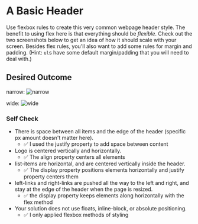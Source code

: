 # A Basic Header

Use flexbox rules to create this very common webpage header style. The benefit to using flex here is that everything should be _flexible_. Check out the two screenshots below to get an idea of how it should scale with your screen. Besides flex rules, you'll also want to add some rules for margin and padding. (Hint: `ul`s have some default margin/padding that you will need to deal with.)

## Desired Outcome

narrow:
![narrow](./desired-outcome-narrow.png)

wide: 
![wide](./desired-outcome-wide.png)

### Self Check
- There is space between all items and the edge of the header (specific px amount doesn't matter here).
    - ✅ I used the justify  property to add space between content
- Logo is centered vertically and horizontally.
    - ✅ The align property centers all elements
- list-items are horizontal, and are centered vertically inside the header.
    - ✅ The display property positions elements horizontally and justify property centers them
- left-links and right-links are pushed all the way to the left and right, and stay at the edge of the header when the page is resized.
    - ✅ the display property keeps elements along horizontally with the flex method
- Your solution does not use floats, inline-block, or absolute positioning.
    - ✅ I only applied flexbox methods of styling